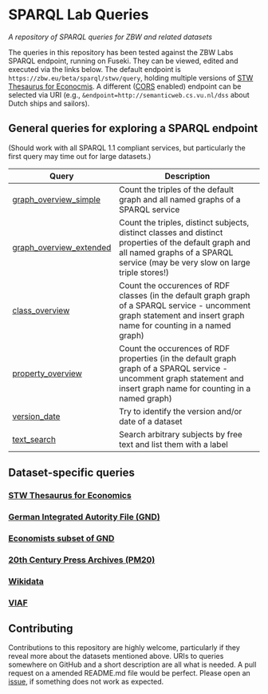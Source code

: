 SPARQL Lab Queries
==============
*A repository of SPARQL queries for ZBW and related datasets*

The queries in this repository has been tested against the ZBW Labs SPARQL endpoint, running on Fuseki. They can be viewed, edited and executed via the links below. The default endpoint is `https://zbw.eu/beta/sparql/stwv/query`, holding multiple versions of <a href="http://zbw.eu/stw">STW Thesaurus for Econocmis</a>. A different ([CORS](https://en.wikipedia.org/wiki/Cross-origin_resource_sharing) enabled) endpoint can be selected via URI (e.g., `&endpoint=http://semanticweb.cs.vu.nl/dss` about Dutch ships and sailors).


General queries for exploring a SPARQL endpoint
-----------------------------------------------

(Should work with all SPARQL 1.1 compliant services, but particularly the first query may time out for large datasets.)

Query | Description
------|------------
[graph_overview_simple](https://jneubert.de/sparql-lab/?queryRef=https://codeberg.org/api/v1/repos/jneubert/sparql-queries/contents/graph_overview_simple.rq) | Count the triples of the default graph and all named graphs of a SPARQL service
[graph_overview_extended](https://jneubert.de/sparql-lab/?queryRef=https://codeberg.org/api/v1/repos/jneubert/sparql-queries/contents/graph_overview_extended.rq) | Count the triples, distinct subjects, distinct classes and distinct properties of the default graph and all named graphs of a SPARQL service (may be very slow on large triple stores!)
[class_overview](https://jneubert.de/sparql-lab/?queryRef=https://codeberg.org/api/v1/repos/jneubert/sparql-queries/contents/class_overview.rq) | Count the occurences of RDF classes (in the default graph graph of a SPARQL service - uncomment graph statement and insert graph name for counting in a named graph)
[property_overview](https://jneubert.de/sparql-lab/?queryRef=https://codeberg.org/api/v1/repos/jneubert/sparql-queries/contents/property_overview.rq) | Count the occurences of RDF properties (in the default graph graph of a SPARQL service - uncomment graph statement and insert graph name for counting in a named graph)
[version_date](https://jneubert.de/sparql-lab/?endpoint=https://zbw.eu/beta/sparql/stw/query&queryRef=https://codeberg.org/api/v1/repos/jneubert/sparql-queries/contents/version_date.rq) | Try to identify the version and/or date of a dataset
[text_search](https://jneubert.de/sparql-lab/?endpoint=https://zbw.eu/beta/sparql/stw/query&queryRef=https://codeberg.org/api/v1/repos/jneubert/sparql-queries/contents/text_search.rq) | Search arbitrary subjects by free text and list them with a label


Dataset-specific queries
------------------------

### [STW Thesaurus for Economics](stw)

### [German Integrated Autority File (GND)](gnd)

### [Economists subset of GND](econ_pers)

### [20th Century Press Archives (PM20)](pm20)

### [Wikidata](wikidata)

### [VIAF](viaf)

Contributing
------------

Contributions to this repository are highly welcome, particularly if they reveal more about the datasets mentioned above. URIs to queries somewhere on GitHub and a short description are all what is needed. A pull request on a amended README.md file would be perfect. Please open an [issue](https://codeberg.org/jneubert/sparql-queries/issues), if something does not work as expected.
